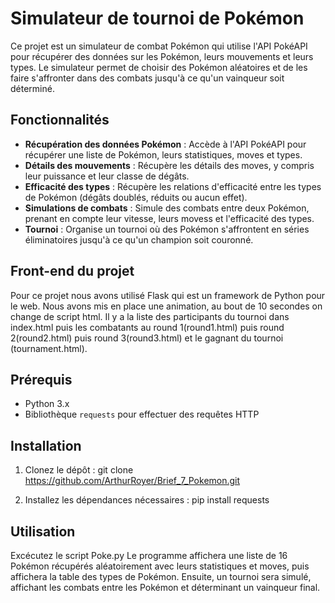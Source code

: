 # Simulateur de tournoi de Pokémon

Ce projet est un simulateur de combat Pokémon qui utilise l'API PokéAPI pour récupérer des données sur les Pokémon, leurs mouvements et leurs types. Le simulateur permet de choisir des Pokémon aléatoires et de les faire s'affronter dans des combats jusqu'à ce qu'un vainqueur soit déterminé.

## Fonctionnalités

- **Récupération des données Pokémon** : Accède à l'API PokéAPI pour récupérer une liste de Pokémon, leurs statistiques, moves et types.
- **Détails des mouvements** : Récupère les détails des moves, y compris leur puissance et leur classe de dégâts.
- **Efficacité des types** : Récupère les relations d'efficacité entre les types de Pokémon (dégâts doublés, réduits ou aucun effet).
- **Simulations de combats** : Simule des combats entre deux Pokémon, prenant en compte leur vitesse, leurs movess et l'efficacité des types.
- **Tournoi** : Organise un tournoi où des Pokémon s'affrontent en séries éliminatoires jusqu'à ce qu'un champion soit couronné.
  
## Front-end du projet
Pour ce projet nous avons utilisé Flask qui est un framework de Python pour le web.
Nous avons mis en place une animation, au bout de 10 secondes on change de script html. 
Il y a la liste des participants du tournoi dans index.html puis les combatants au round 1(round1.html) puis round 2(round2.html) puis round 3(round3.html) et le gagnant du tournoi (tournament.html).

## Prérequis

- Python 3.x
- Bibliothèque `requests` pour effectuer des requêtes HTTP

## Installation

1. Clonez le dépôt :
   git clone <https://github.com/ArthurRoyer/Brief_7_Pokemon.git>

2. Installez les dépendances nécessaires :
   pip install requests

## Utilisation

Excécutez le script Poke.py
Le programme affichera une liste de 16 Pokémon récupérés aléatoirement avec leurs statistiques et moves, puis affichera la table des types de Pokémon.
Ensuite, un tournoi sera simulé, affichant les combats entre les Pokémon et déterminant un vainqueur final.
   
